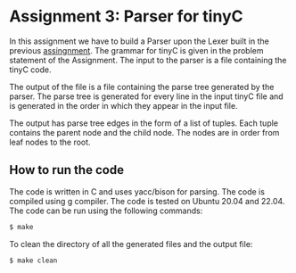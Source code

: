 # Assignment 3: Parser for tinyC

In this assignment we have to build a Parser upon the Lexer built in the previous [assingnment](../Assignment-3/). The grammar for tinyC is given in the problem statement of the Assignment. The input to the parser is a file containing the tinyC code.

The output of the file is a file containing the parse tree generated by the parser. The parse tree is generated for every line in the input tinyC file and is generated in the order in which they appear in the input file.

The output has parse tree edges in the form of a list of tuples. Each tuple contains the parent node and the child node. The nodes are in order from leaf nodes to the root.

## How to run the code

The code is written in C and uses yacc/bison for parsing. The code is compiled using g compiler. The code is tested on Ubuntu 20.04 and 22.04. The code can be run using the following commands:

```bash
$ make
```
To clean the directory of all the generated files and the output file:
```bash
$ make clean
```

<!-- ## Files and their description -->
